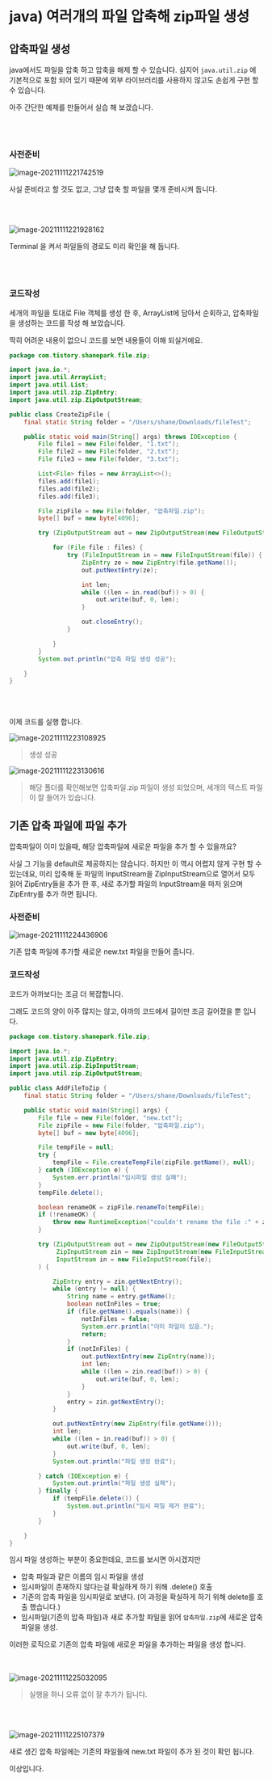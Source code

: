 # java) 여러개의 파일 압축해 zip파일 생성

## 압축파일 생성

java에서도 파일을 압축 하고 압축을 해제 할 수 있습니다. 심지어 `java.util.zip` 에 기본적으로 포함 되어 있기 때문에 외부 라이브러리를 사용하지 않고도 손쉽게 구현 할 수 있습니다.

아주 간단한 예제를 만들어서 실습 해 보겠습니다.

<br><br>

### 사전준비

![image-20211111221742519](https://raw.githubusercontent.com/Shane-Park/mdblog/main/backend/java/zip.assets/image-20211111221742519.png)

사실 준비라고 할 것도 없고, 그냥 압축 할 파일을 몇개 준비시켜 둡니다.

<br><br>

![image-20211111221928162](https://raw.githubusercontent.com/Shane-Park/mdblog/main/backend/java/zip.assets/image-20211111221928162.png)

Terminal 을 켜서 파일들의 경로도 미리 확인을 해 둡니다.

<br><br>

### 코드작성

세개의 파일을 토대로 File 객체를 생성 한 후, ArrayList에 담아서 순회하고, 압축파일을 생성하는 코드를 작성 해 보았습니다.

딱히 어려운 내용이 없으니 코드를 보면 내용들이 이해 되실거에요.

```java
package com.tistory.shanepark.file.zip;

import java.io.*;
import java.util.ArrayList;
import java.util.List;
import java.util.zip.ZipEntry;
import java.util.zip.ZipOutputStream;

public class CreateZipFile {
    final static String folder = "/Users/shane/Downloads/fileTest";

    public static void main(String[] args) throws IOException {
        File file1 = new File(folder, "1.txt");
        File file2 = new File(folder, "2.txt");
        File file3 = new File(folder, "3.txt");

        List<File> files = new ArrayList<>();
        files.add(file1);
        files.add(file2);
        files.add(file3);

        File zipFile = new File(folder, "압축파일.zip");
        byte[] buf = new byte[4096];

        try (ZipOutputStream out = new ZipOutputStream(new FileOutputStream(zipFile))) {

            for (File file : files) {
                try (FileInputStream in = new FileInputStream(file)) {
                    ZipEntry ze = new ZipEntry(file.getName());
                    out.putNextEntry(ze);

                    int len;
                    while ((len = in.read(buf)) > 0) {
                        out.write(buf, 0, len);
                    }

                    out.closeEntry();
                }

            }
        }
        System.out.println("압축 파일 생성 성공");

    }
}

```

<br><br>

이제 코드를 실행 합니다.

![image-20211111223108925](https://raw.githubusercontent.com/Shane-Park/mdblog/main/backend/java/zip.assets/image-20211111223108925.png)

> 생성 성공

![image-20211111223130616](https://raw.githubusercontent.com/Shane-Park/mdblog/main/backend/java/zip.assets/image-20211111223130616.png)

> 해당 폴더를 확인해보면 압축파일.zip 파일이 생성 되었으며, 세개의 텍스트 파일이 잘 들어가 있습니다.

## 기존 압축 파일에 파일 추가

압축파일이 이미 있을때, 해당 압축파일에 새로운 파일을 추가 할 수 있을까요?

사실 그 기능을 default로 제공하지는 않습니다. 하지만 이 역시 어렵지 않게 구현 할 수 있는데요, 미리 압축해 둔 파일의 InputStream을 ZipInputStream으로 열어서 모두 읽어 ZipEntry들을 추가 한 후, 새로 추가할 파일의 InputStream을 마저 읽으며 ZipEntry를 추가 하면 됩니다. 

### 사전준비

![image-20211111224436906](https://raw.githubusercontent.com/Shane-Park/mdblog/main/backend/java/zip.assets/image-20211111224436906.png)

기존 압축 파일에 추가할 새로운 new.txt 파일을 만들어 줍니다.

### 코드작성

코드가 아까보다는 조금 더 복잡합니다.

그래도 코드의 양이 아주 많지는 않고, 아까의 코드에서 길이만 조금 길어졌을 뿐 입니다.

```java
package com.tistory.shanepark.file.zip;

import java.io.*;
import java.util.zip.ZipEntry;
import java.util.zip.ZipInputStream;
import java.util.zip.ZipOutputStream;

public class AddFileToZip {
    final static String folder = "/Users/shane/Downloads/fileTest";

    public static void main(String[] args) {
        File file = new File(folder, "new.txt");
        File zipFile = new File(folder, "압축파일.zip");
        byte[] buf = new byte[4096];

        File tempFile = null;
        try {
            tempFile = File.createTempFile(zipFile.getName(), null);
        } catch (IOException e) {
            System.err.println("임시파일 생성 실패");
        }
        tempFile.delete();

        boolean renameOK = zipFile.renameTo(tempFile);
        if (!renameOK) {
            throw new RuntimeException("couldn't rename the file :" + zipFile.getAbsolutePath());
        }

        try (ZipOutputStream out = new ZipOutputStream(new FileOutputStream(zipFile));
             ZipInputStream zin = new ZipInputStream(new FileInputStream(tempFile));
             InputStream in = new FileInputStream(file);
        ) {

            ZipEntry entry = zin.getNextEntry();
            while (entry != null) {
                String name = entry.getName();
                boolean notInFiles = true;
                if (file.getName().equals(name)) {
                    notInFiles = false;
                    System.err.println("이미 파일이 있음.");
                    return;
                }
                if (notInFiles) {
                    out.putNextEntry(new ZipEntry(name));
                    int len;
                    while ((len = zin.read(buf)) > 0) {
                        out.write(buf, 0, len);
                    }
                }
                entry = zin.getNextEntry();
            }

            out.putNextEntry(new ZipEntry(file.getName()));
            int len;
            while ((len = in.read(buf)) > 0) {
                out.write(buf, 0, len);
            }
            System.out.println("파일 생성 완료");

        } catch (IOException e) {
            System.out.println("파일 생성 실패");
        } finally {
            if (tempFile.delete()) {
                System.out.println("임시 파일 제거 완료");
            }
        }

    }
}

```

임시 파일 생성하는 부분이 중요한데요, 코드를 보시면 아시겠지만

- 압축 파일과 같은 이름의 임시 파일을 생성
- 임시파일이 존재하지 않다는걸 확실하게 하기 위해 .delete() 호출
- 기존의 압축 파일을 임시파일로 보낸다. (이 과정을 확실하게 하기 위해 delete를 호출 했습니다.)
- 임시파일(기존의 압축 파일)과 새로 추가할 파일을 읽어 `압축파일.zip`에 새로운 압축파일을 생성.

이러한 로직으로 기존의 압축 파일에 새로운 파일을 추가하는 파일을 생성 합니다.

<br><br> ![image-20211111225032095](https://raw.githubusercontent.com/Shane-Park/mdblog/main/backend/java/zip.assets/image-20211111225032095.png)

> 실행을 하니 오류 없이 잘 추가가 됩니다.

<br><br>

![image-20211111225107379](https://raw.githubusercontent.com/Shane-Park/mdblog/main/backend/java/zip.assets/image-20211111225107379.png)

새로 생긴 압축 파일에는 기존의 파일들에 new.txt 파일이 추가 된 것이 확인 됩니다.

이상입니다.

 